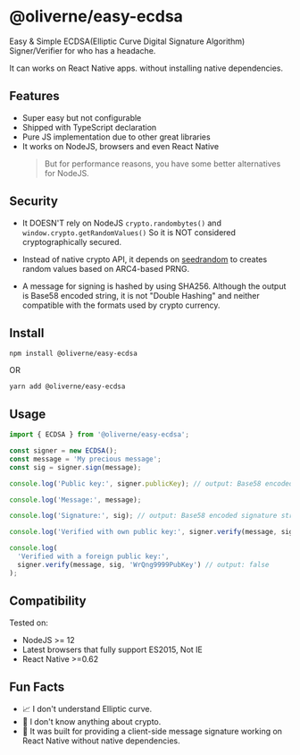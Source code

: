 # @oliverne/easy-ecdsa

Easy & Simple ECDSA(Elliptic Curve Digital Signature Algorithm) Signer/Verifier for who has a headache.

It can works on React Native apps. without installing native dependencies.

## Features

- Super easy but not configurable
- Shipped with TypeScript declaration
- Pure JS implementation due to other great libraries
- It works on NodeJS, browsers and even React Native
  > But for performance reasons, you have some better alternatives for NodeJS.

## Security

- It DOESN'T rely on NodeJS `crypto.randombytes()` and `window.crypto.getRandomValues()` So it is NOT considered cryptographically secured.

- Instead of native crypto API, it depends on [seedrandom](https://github.com/davidbau/seedrandom) to creates random values based on ARC4-based PRNG.

- A message for signing is hashed by using SHA256. Although the output is Base58 encoded string, it is not "Double Hashing" and neither compatible with the formats used by crypto currency.

## Install

`npm install @oliverne/easy-ecdsa`

OR

`yarn add @oliverne/easy-ecdsa`

## Usage

```js
import { ECDSA } from '@oliverne/easy-ecdsa';

const signer = new ECDSA();
const message = 'My precious message';
const sig = signer.sign(message);

console.log('Public key:', signer.publicKey); // output: Base58 encoded public key string

console.log('Message:', message);

console.log('Signature:', sig); // output: Base58 encoded signature string derived from the message digest hashed by SHA256

console.log('Verified with own public key:', signer.verify(message, sig)); // output: true

console.log(
  'Verified with a foreign public key:',
  signer.verify(message, sig, 'WrQng9999PubKey') // output: false
);
```

## Compatibility

Tested on:

- NodeJS >= 12
- Latest browsers that fully support ES2015, Not IE
- React Native >=0.62

## Fun Facts

- 📈 I don't understand Elliptic curve.
- 🔐 I don't know anything about crypto.
- 🤣 It was built for providing a client-side message signature working on React Native without native dependencies.
